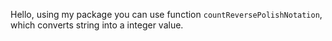 Hello, using my package you can use function `countReversePolishNotation`, which converts string into a integer value.
